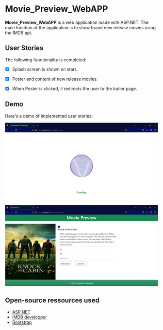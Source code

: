 # Movie_Preview_WebAPP
**Movie_Preview_WebAPP** is a web application made with ASP.NET. The main fonction of the application
is to show brand new release movies using the IMDB api.

## User Stories

The following functionality is completed:

- [x] Splash screen is shown on start.
- [x] Poster and content of new release movies.
- [x] When Poster is clicked, it redirects the user to the trailer page.


## Demo

Here's a demo of implemented user stories:

<img src='sp.png' title='SPlash screen' width='' alt='Demo' />
<img src='ms.png' title='Main screen' width='' alt='Demo' />



## Open-source ressources used

- [ASP.NET](https://dotnet.microsoft.com/en-us/apps/aspnet)
- [IMDB developper](https://developer.imdb.com/)
- [Bootstrap](https://getbootstrap.com/)
